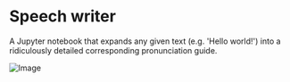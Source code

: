 # Speech writer

A Jupyter notebook that expands any given text (e.g. 'Hello world!') into a ridiculously detailed corresponding pronunciation guide.

![Image](https://github.com/annagarbier/speech_writer/blob/master/speech_writer.png)
